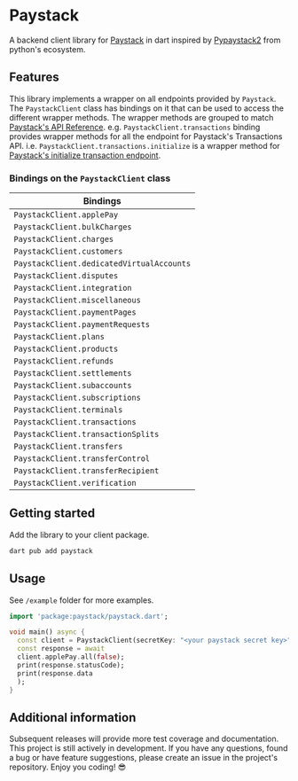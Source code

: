 <!-- 
This README describes the package. If you publish this package to pub.dev,
this README's contents appear on the landing page for your package.

For information about how to write a good package README, see the guide for
[writing package pages](https://dart.dev/guides/libraries/writing-package-pages). 

For general information about developing packages, see the Dart guide for
[creating packages](https://dart.dev/guides/libraries/create-library-packages)
and the Flutter guide for
[developing packages and plugins](https://flutter.dev/developing-packages). 
-->

# Paystack

A backend client library for [Paystack](https://paystack.com/) in dart inspired
by [Pypaystack2](https://pypi.org/project/pypaystack2/)
from python's
ecosystem.

## Features

This library implements a wrapper on all endpoints provided by `Paystack`. The `PaystackClient`
class has bindings on it that can be used to access the different wrapper methods. The wrapper
methods are grouped to match [Paystack's API Reference](https://paystack.com/docs/api/). e.g.
`PaystackClient.transactions` binding provides wrapper methods for all the endpoint for
Paystack's Transactions API. i.e. `PaystackClient.transactions.initialize` is a wrapper method
for [Paystack's initialize transaction endpoint](https://paystack.com/docs/api/transaction/#initialize).

### Bindings on the `PaystackClient` class

| Bindings                                  |
|-------------------------------------------|
| `PaystackClient.applePay`                 |
| `PaystackClient.bulkCharges`              |
| `PaystackClient.charges`                  |
| `PaystackClient.customers`                |
| `PaystackClient.dedicatedVirtualAccounts` |
| `PaystackClient.disputes`                 |
| `PaystackClient.integration`              |
| `PaystackClient.miscellaneous`            |
| `PaystackClient.paymentPages`             |
| `PaystackClient.paymentRequests`          |
| `PaystackClient.plans`                    |
| `PaystackClient.products`                 |
| `PaystackClient.refunds`                  |
| `PaystackClient.settlements`              |
| `PaystackClient.subaccounts`              |
| `PaystackClient.subscriptions`            |
| `PaystackClient.terminals`                |
| `PaystackClient.transactions`             |
| `PaystackClient.transactionSplits`        |
| `PaystackClient.transfers`                |
| `PaystackClient.transferControl`          |
| `PaystackClient.transferRecipient`        |
| `PaystackClient.verification`             |

## Getting started

Add the library to your client package.

```bash
dart pub add paystack
```

## Usage

See `/example` folder for more examples.

```dart
import 'package:paystack/paystack.dart';

void main() async {
  const client = PaystackClient(secretKey: "<your paystack secret key>");
  const response = await
  client.applePay.all(false);
  print(response.statusCode);
  print(response.data
  );
}
```

## Additional information

Subsequent releases will provide more test coverage and documentation. This project is still
actively
in development. If you have any questions, found a bug or have feature suggestions, please create
an issue in the project's repository. Enjoy you coding! 😎
